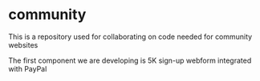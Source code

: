 # community
This is a repository used for collaborating on code needed for community websites


The first component we are developing is 5K sign-up webform integrated with PayPal
